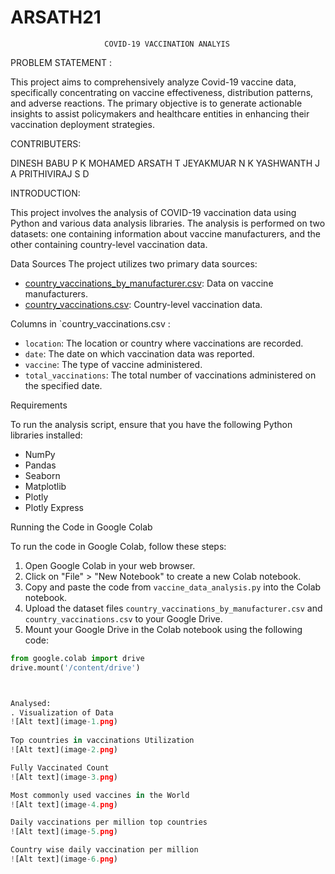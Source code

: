 # ARSATH21
                         COVID-19 VACCINATION ANALYIS  

PROBLEM STATEMENT : 

This project aims to comprehensively analyze Covid-19 vaccine data, specifically concentrating on vaccine effectiveness, distribution patterns, and adverse reactions. The primary objective is to generate actionable insights to assist policymakers and healthcare entities in enhancing their vaccination deployment strategies.
 
CONTRIBUTERS:

DINESH BABU P K
MOHAMED ARSATH T
JEYAKMUAR N K
YASHWANTH  J A
PRITHIVIRAJ  S D

INTRODUCTION:

This project involves the analysis of COVID-19 vaccination data using Python and various data analysis libraries. The analysis is performed on two datasets: one containing information about vaccine manufacturers, and the other containing country-level vaccination data.
              
Data Sources
The project utilizes two primary data sources:
- [country_vaccinations_by_manufacturer.csv](data/country_vaccinations_by_manufacturer.csv): Data on vaccine manufacturers.
- [country_vaccinations.csv](data/country_vaccinations.csv): Country-level vaccination data.




Columns in `country_vaccinations.csv :

- `location`: The location or country where vaccinations are recorded.
- `date`: The date on which vaccination data was reported.
- `vaccine`: The type of vaccine administered.
- `total_vaccinations`: The total number of vaccinations administered on the specified date.

 Requirements

To run the analysis script, ensure that you have the following Python libraries installed:
- NumPy
- Pandas
- Seaborn
- Matplotlib
- Plotly
- Plotly Express

Running the Code in Google Colab

To run the code in Google Colab, follow these steps:

1. Open Google Colab in your web browser.
2. Click on "File" > "New Notebook" to create a new Colab notebook.
3. Copy and paste the code from `vaccine_data_analysis.py` into the Colab notebook.
4. Upload the dataset files `country_vaccinations_by_manufacturer.csv` and `country_vaccinations.csv` to your Google Drive.
5. Mount your Google Drive in the Colab notebook using the following code:

```python
from google.colab import drive
drive.mount('/content/drive')



Analysed: 
. Visualization of Data
![Alt text](image-1.png)
 
Top countries in vaccinations Utilization
![Alt text](image-2.png)

Fully Vaccinated Count
![Alt text](image-3.png)

Most commonly used vaccines in the World
![Alt text](image-4.png)

Daily vaccinations per million top countries
![Alt text](image-5.png)

Country wise daily vaccination per million
![Alt text](image-6.png)

